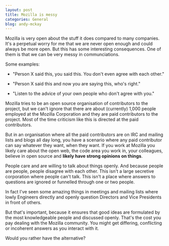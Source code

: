 ```yaml
---
layout: post
title: Mozilla is messy
categories: General
blog: andy-mckay
---
```


Mozilla is very open about the stuff it does compared to many companies. It's a perpetual worry for me that we are never open enough and could always be more open. But this has some interesting consequences. One of them is that we can be very messy in communciations.

Some examples:

* "Person X said this, you said this. You don't even agree with each other."

* "Person X said this and now you are saying this, who's right."

* "Listen to the advice of your own people who don't agree with you."

Mozilla tries to be an open source organisation of contributors to the project, but we can't ignore that there are about (currently) 1,000 people employed at the Mozilla Corporation and they are paid contributors to the project. Most of the time criticism like this is directed at the paid contributors.

But in an organisation where all the paid contributors are on IRC and mailing lists and blogs all day long, you have a scenario where any paid contributor can say whatever they want, when they want. If you work at Mozilla you likely care about the open web, the code area you work in, your colleagues, believe in open source and **likely have strong opinions on things**.

People care and are willing to talk about things openly. And because people are people, people disagree with each other. This isn't a large secretive corporation where people can't talk. This isn't a place where answers to questions are ignored or funnelled through one or two people.

In fact I've seen some amazing things in meetings and mailing lists where lowly Engineers directly and openly question Directors and Vice Presidents in front of others.

But that's important, because it ensures that good ideas are formulated by the most knowledgeable people and discussed openly. That's the cost you pay dealing with the Mozilla community. You might get differing, conflicting or incoherent answers as you interact with it.

Would you rather have the alternative?
